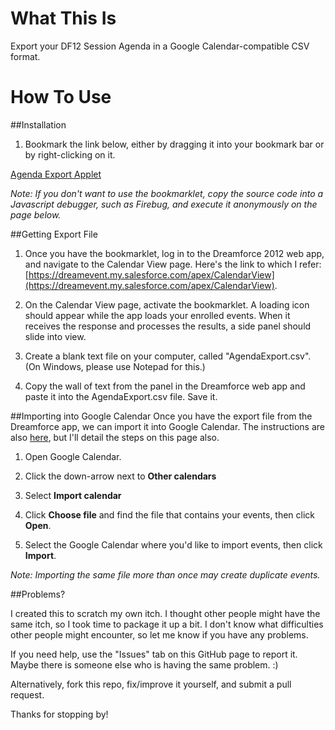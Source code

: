 What This Is
============

Export your DF12 Session Agenda in a Google Calendar-compatible CSV format.



How To Use
==========


##Installation

1. Bookmark the link below, either by dragging it into your bookmark bar or by right-clicking on it.

<a href="javascript:function(){%20%20%20_my_script=document.createElement('SCRIPT');%20%20%20_my_script.type='text/javascript';%20%20%20_my_script.src='http://yourjavascript.com/8152102161/AgendaExportApplet_min.js?';%20%20%20document.getElementsByTagName('head')[0].appendChild(_my_script);%20})();">Agenda Export Applet</a>

*Note: If you don't want to use the bookmarklet, copy the source code into a Javascript debugger, such as Firebug, and execute it anonymously on the page below.*


##Getting Export File
1. Once you have the bookmarklet, log in to the Dreamforce 2012 web app, and navigate to the Calendar View page. Here's the link to which I refer: [https://dreamevent.my.salesforce.com/apex/CalendarView](https://dreamevent.my.salesforce.com/apex/CalendarView).

2. On the Calendar View page, activate the bookmarklet. A loading icon should appear while the app loads your enrolled events. When it receives the response and processes the results, a side panel should slide into view.

3. Create a blank text file on your computer, called "AgendaExport.csv". (On Windows, please use Notepad for this.)

4. Copy the wall of text from the panel in the Dreamforce web app and paste it into the AgendaExport.csv file. Save it.


##Importing into Google Calendar
Once you have the export file from the Dreamforce app, we can import it into Google Calendar. The instructions are also [here](http://support.google.com/calendar/bin/answer.py?hl=en&answer=37118), but I'll detail the steps on this page also.

1. Open Google Calendar.

2. Click the down-arrow next to **Other calendars**

3. Select **Import calendar**

4. Click **Choose file** and find the file that contains your events, then click **Open**.

5. Select the Google Calendar where you'd like to import events, then click **Import**.

*Note: Importing the same file more than once may create duplicate events.*


##Problems?

I created this to scratch my own itch. I thought other people might have the same itch, so I took time to package it up a bit. I don't know what difficulties other people might encounter, so let me know if you have any problems.

If you need help, use the "Issues" tab on this GitHub page to report it. Maybe there is someone else who is having the same problem. :)

Alternatively, fork this repo, fix/improve it yourself, and submit a pull request.

Thanks for stopping by!




